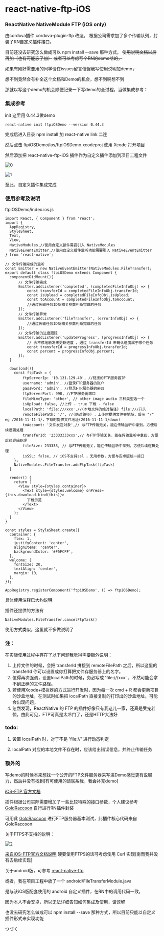 # react-native-ftp-iOS
### ReactNative NativeModule FTP (iOS only)

由cordova插件 cordova-plugin-ftp 改造，
根据公司需求加了多个传输队列，封装了RN自定义插件接口，

目前还没去研究怎么做成可以 npm install --save 那种方式，
~~使用说明文档以后再加（也有可能忘了加）~~
~~或者可以考虑写个RN的demo啥的，~~

~~如果有刚好需要用的同学请在issues留言催促我写使用说明加demo，~~

想不到竟然会有补全这个文档和Demo的机会，想不到啊想不到

那就以写这个demo的机会顺便记录一下写demo的全过程，当做集成参考：

### 集成参考

init 这里用 0.44.3做demo

```
react-native init ftpiOSDemo --version 0.44.3
```

完成后进入目录 npm install 加 react-native link 二连

然后点击 ftpiOSDemo/ios/ftpiOSDemo.xcodeproj 使用 Xcode 打开项目

然后添加把 react-native-ftp-iOS 插件作为自定义插件添加到项目工程文件

![0](./mdImage/0.png)

![1](./mdImage/1.png)

至此，自定义插件集成完成

### 使用参考及说明

ftpiOSDemo/index.ios.js

```
import React, { Component } from 'react';
import {
  AppRegistry,
  StyleSheet,
  Text,
  View,
  NativeModules,//使用自定义插件需要引入 NativeModules
  NativeEventEmitter,//使用自定义插件监听功能需要引入 NativeEventEmitter
} from 'react-native';

// 文件传输完成的监听
const Emitter = new NativeEventEmitter(NativeModules.FileTransfer);
export default class ftpiOSDemo extends Component {
  componentDidMount(){
      // 文件传输完成
      Emitter.addListener('completed', (completedFileInfoObj) => {
          const transferId = completedFileInfoObj.transferId;
          const isUpload = completedFileInfoObj.isUpload;
          const toAccount = completedFileInfoObj.toAccount;
          //通过传输任务ID及相关参数判断完成的任务
      });
      // 文件传输异常
      Emitter.addListener('fileTransfer', (errorInfoObj) => {
          //通过传输任务ID及相关参数判断完成的任务
      });
      // 文件传输的进度跟踪
      Emitter.addListener('updateProgress', (progressInfoObj) => {
          // 会不停地触发来更新进度 ，通过 transferId 来确认进度属于哪个任务
          const transferId = progressInfoObj.transferId;
          const percent = progressInfoObj.percent;
      });
  }

  download(){
    const ftpTask = {
        ftpServerIp: '10.131.129.40', //链接的FTP服务器IP
        username: 'admin', //登录FTP服务器的账户
        password: 'admin', //登录FTP服务器的密码
        ftpServerPort: 990, //FTP服务器端口
        fileMimeType: 'other', // other image audio 三种类型选一个
        isUpload: false, //上传 - true 下载 - false
        localPath: 'file:///xxx',//(本地文件的绝对路径) file:///开头
        remoteFilePath: '/', //(绝对路径) ，上传时提供文件夹地址，后带 "/" eg /2016-11-11-1/，下载时提供文件地址(2016-11-11-1/down)
        toAccount: '文件发送对象',// 与FTP传输无关，能在传输监听中拿到，方便后续逻辑处理
        transferId: '23333333xxx',// 与FTP传输无关，能在传输监听中拿到，方便后续逻辑处理
        fileSize: 233333, // 与FTP传输无关，能在传输监听中拿到，方便后续逻辑处理
        isSSL: false, // iOS不支持ssl ，无用参数，方便与安卓版统一接口
    };
    NativeModules.FileTransfer.addFtpTask(ftpTask)
  }

  render() {
    return (
      <View style={styles.container}>
        <Text style={styles.welcome} onPress={this.download.bind(this)}>
          下载示范
        </Text>
      </View>
    );
  }
}

const styles = StyleSheet.create({
  container: {
    flex: 1,
    justifyContent: 'center',
    alignItems: 'center',
    backgroundColor: '#F5FCFF',
  },
  welcome: {
    fontSize: 20,
    textAlign: 'center',
    margin: 10,
  },
});

AppRegistry.registerComponent('ftpiOSDemo', () => ftpiOSDemo);
```

具体使用注释已大约说明

插件还提供的方法有

```
NativeModules.FileTransfer.cancelFtpTask()
```

使用方式类似，这里就不多做说明了

### 注：

在实际使用过程中存在了以下问题我觉得需要额外说明：

1. 上传文件的时候，会把 transferId 拼接到 remoteFilePath 之后，所以这里的 transferId 你可以设置成你打算把文件存服务器上的名字。
2. 值得再次强调，设置localPath的时候，务必写成 'file:///xxx' ，不然可能会拿不到正确的文件路径。
3. 若使用Xcode+模拟器的方式进行开发时，因为每一次 cmd + R 都会更新项目的沙盒地址，在测试时如果把 localPath 直接复制的打印出的沙盒地址，可能会出现问题。
4. 忽然发现，ReactNative 的 FTP 的插件好像只有我这儿一家，还真是受宠若惊。由此可见，FTP可真是太冷门了，还是HTTP大法好

### todo:

1. 设置 localPath 时，对于不是 'file://' 进行动态判定

2. localPath 对应的本地文件不存在时，应该给出错误信息，并终止传输任务

   



### 额外的

写demo的时候本来想找一个公开的FTP文件服务器来写进Demo感觉更有说服力，然后并没有找到[有可使用的请联系我，我会补充demo]

[iOS-FTP 官方文档](https://developer.apple.com/library/content/samplecode/SimpleFTPSample/Introduction/Intro.html#//apple_ref/doc/uid/DTS40009243-Intro-DontLinkElementID_2) 

插件根据公司实际需要增加了一些比较特殊的接口参数，个人建议参考 [GoldRaccoon](https://github.com/albertodebortoli/GoldRaccoon) 自行进行RN插件封装

可用此 [GoldRaccoon](https://github.com/albertodebortoli/GoldRaccoon) 进行FTP服务器基本测试，此插件核心代码来自GoldRaccoon

关于FTPS不支持的说明：

![2](./mdImage/2.png)

[来自iOS-FTP官方文档说明](https://developer.apple.com/library/content/samplecode/SimpleFTPSample/Listings/Read_Me_About_SimpleFTPSample_txt.html#//apple_ref/doc/uid/DTS40009243-Read_Me_About_SimpleFTPSample_txt-DontLinkElementID_16)  硬要使用FTPS的话可考虑使用 Curl 实现[南而我并没有去后续实现]

关于android版，可参考 [react-native-ftp](https://github.com/ne0z/react-native-ftp) 

或者，我在项目工程中放了一个 android/FileTransferModule.java

是与该iOS版配套使用的 android 自定义插件，在RN中的调用代码一致，

因为本人不会安卓，所以无法详细告知如何集成及使用，请谅解

也没去研究怎么做成可以 npm install --save 那种方式，所以目前只能以自定义插件形式来实现功能




つづく
